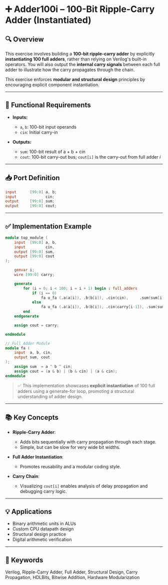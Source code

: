 # ➕ Adder100i – 100-Bit Ripple-Carry Adder (Instantiated)

## 🔍 Overview

This exercise involves building a **100-bit ripple-carry adder** by explicitly **instantiating 100 full adders**, rather than relying on Verilog's built-in operators. You will also output the **internal carry signals** between each full adder to illustrate how the carry propagates through the chain.

This exercise enforces **modular and structural design** principles by encouraging explicit component instantiation.

---

## 📐 Functional Requirements

- **Inputs:**
  - `a`, `b`: 100-bit input operands
  - `cin`: Initial carry-in

- **Outputs:**
  - `sum`: 100-bit result of a + b + cin
  - `cout`: 100-bit carry-out bus; `cout[i]` is the carry-out from full adder *i*

---

## 📥 Port Definition

```verilog
input      [99:0] a, b;
input             cin;
output     [99:0] sum;
output     [99:0] cout;
```

---

## ✅ Implementation Example

```verilog
module top_module (
    input  [99:0] a, b,
    input         cin,
    output [99:0] sum,
    output [99:0] cout
);

    genvar i;
    wire [99:0] carry;

    generate
        for (i = 0; i < 100; i = i + 1) begin : full_adders
            if (i == 0)
                fa u_fa (.a(a[i]), .b(b[i]), .cin(cin),     .sum(sum[i]), .cout(carry[i]));
            else
                fa u_fa (.a(a[i]), .b(b[i]), .cin(carry[i-1]), .sum(sum[i]), .cout(carry[i]));
        end
    endgenerate

    assign cout = carry;

endmodule

// Full Adder Module
module fa (
    input  a, b, cin,
    output sum, cout
);
    assign sum  = a ^ b ^ cin;
    assign cout = (a & b) | (b & cin) | (a & cin);
endmodule
```

> ✅ This implementation showcases **explicit instantiation** of 100 full adders using a generate-for loop, promoting a structural understanding of adder design.

---

## 📚 Key Concepts

- **Ripple-Carry Adder**:
  - Adds bits sequentially with carry propagation through each stage.
  - Simple, but can be slow for very wide bit widths.

- **Full Adder Instantiation**:
  - Promotes reusability and a modular coding style.

- **Carry Chain**:
  - Visualizing `cout[i]` enables analysis of delay propagation and debugging carry logic.

---

## 💡 Applications

- Binary arithmetic units in ALUs  
- Custom CPU datapath design  
- Structural design practice  
- Digital arithmetic verification

---

## 🔑 Keywords

Verilog, Ripple-Carry Adder, Full Adder, Structural Design, Carry Propagation, HDLBits, Bitwise Addition, Hardware Modularization
